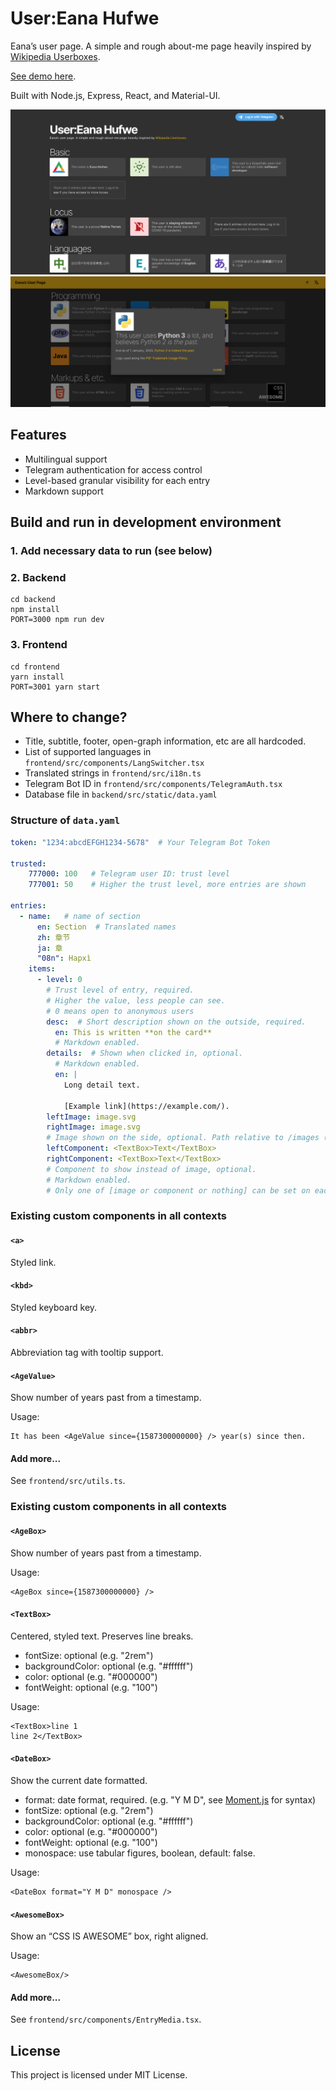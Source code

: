 User:Eana Hufwe
===============

Eana’s user page. A simple and rough about-me page heavily inspired by [Wikipedia Userboxes](https://en.wikipedia.org/wiki/Wikipedia:Userboxes). 

[See demo here](https://labs.1a23.com/userpage/).

Built with Node.js, Express, React, and Material-UI.

![Home screen](images/home.png)
![Details screen](images/details.png)

## Features

* Multilingual support
* Telegram authentication for access control
* Level-based granular visibility for each entry
* Markdown support

## Build and run in development environment

### 1. Add necessary data to run (see below)

### 2. Backend
```shell
cd backend
npm install
PORT=3000 npm run dev
```

### 3. Frontend
```shell
cd frontend
yarn install
PORT=3001 yarn start
```

## Where to change?
- Title, subtitle, footer, open-graph information, etc are all hardcoded.
- List of supported languages in `frontend/src/components/LangSwitcher.tsx`
- Translated strings in `frontend/src/i18n.ts`
- Telegram Bot ID in `frontend/src/components/TelegramAuth.tsx`
- Database file in `backend/src/static/data.yaml`

### Structure of `data.yaml`

```yaml
token: "1234:abcdEFGH1234-5678"  # Your Telegram Bot Token

trusted:
    777000: 100   # Telegram user ID: trust level
    777001: 50    # Higher the trust level, more entries are shown

entries:
  - name:   # name of section
      en: Section  # Translated names
      zh: 章节
      ja: 章
      "08n": Hapxì
    items:
      - level: 0  
        # Trust level of entry, required.
        # Higher the value, less people can see.
        # 0 means open to anonymous users
        desc:  # Short description shown on the outside, required.
          en: This is written **on the card**
          # Markdown enabled.
        details:  # Shown when clicked in, optional.
          # Markdown enabled.
          en: |
            Long detail text.

            [Example link](https://example.com/).
        leftImage: image.svg
        rightImage: image.svg
        # Image shown on the side, optional. Path relative to /images (frontend/public/images).
        leftComponent: <TextBox>Text</TextBox>
        rightComponent: <TextBox>Text</TextBox>
        # Component to show instead of image, optional.
        # Markdown enabled.
        # Only one of [image or component or nothing] can be set on each side.
```

### Existing custom components in all contexts
#### `<a>`
Styled link.
#### `<kbd>`
Styled keyboard key.
#### `<abbr>`
Abbreviation tag with tooltip support.
#### `<AgeValue>`
Show number of years past from a timestamp.

Usage:
```
It has been <AgeValue since={1587300000000} /> year(s) since then.
```
#### Add more...
See `frontend/src/utils.ts`.

### Existing custom components in all contexts
#### `<AgeBox>`
Show number of years past from a timestamp.

Usage:
```
<AgeBox since={1587300000000} />
```
#### `<TextBox>`
Centered, styled text. Preserves line breaks.

- fontSize: optional (e.g. "2rem")
- backgroundColor: optional (e.g. "#ffffff")
- color: optional (e.g. "#000000")
- fontWeight: optional (e.g. "100")

Usage:
```
<TextBox>line 1
line 2</TextBox>
```

#### `<DateBox>`
Show the current date formatted.

- format: date format, required. (e.g. "Y M D", see [Moment.js](https://momentjs.com/docs/#/displaying/) for syntax)
- fontSize: optional (e.g. "2rem")
- backgroundColor: optional (e.g. "#ffffff")
- color: optional (e.g. "#000000")
- fontWeight: optional (e.g. "100")
- monospace: use tabular figures, boolean, default: false.

Usage:
```
<DateBox format="Y M D" monospace />
```


#### `<AwesomeBox>`
Show an “CSS IS AWESOME” box, right aligned.

Usage:
```
<AwesomeBox/>
```

#### Add more...
See `frontend/src/components/EntryMedia.tsx`.


## License
This project is licensed under MIT License.